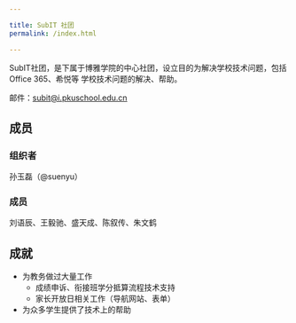 ```yaml
---

title: SubIT 社团
permalink: /index.html

---
```


SubIT社团，是下属于博雅学院的中心社团，设立目的为解决学校技术问题，包括 Office 365、希悦等 学校技术问题的解决、帮助。

邮件：[subit@i.pkuschool.edu.cn](mailto:subit@i.pkuschool.edu.cn)

## 成员

### 组织者

孙玉磊（@suenyu）

### 成员

刘语辰、王毅驰、盛天成、陈叙传、朱文鹤

## 成就

- 为教务做过大量工作
  - 成绩申诉、衔接班学分抵算流程技术支持
  - 家长开放日相关工作（导航网站、表单）
- 为众多学生提供了技术上的帮助
